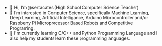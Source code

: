 - 👋 Hi, I’m @sertacates (High School Computer Science Teacher)
- 👀 I’m interested in Computer Science, specifically Machine Learning, Deep Learning, Artificial Intelligance, Arduino Microcontroller and/or Raspberry Pi Microprocessor Based Robots and Competitive Programing.
- 🌱 I'm currently learning C/C++ and Python Programming Language and I also help my students learn these programming languages.

<!---
sertacates/sertacates is a ✨ special ✨ repository because its `README.md` (this file) appears on your GitHub profile.
You can click the Preview link to take a look at your changes.
--->
